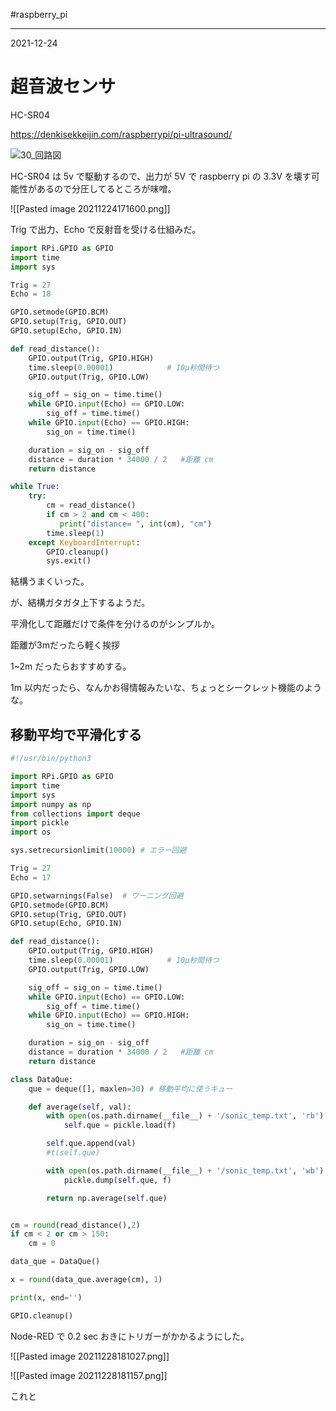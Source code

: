 #raspberry_pi 

---
2021-12-24

# 超音波センサ

HC-SR04

https://denkisekkeijin.com/raspberrypi/pi-ultrasound/

![30_回路図](https://denkisekkeijin.com/wp-content/uploads/2020/07/RPD035_pi_ultrasound_%E3%83%96%E3%83%AC%E3%83%83%E3%83%89%E3%83%9C%E3%83%BC%E3%83%89-1024x891.png)

HC-SR04 は 5v で駆動するので、出力が 5V で raspberry pi の 3.3V を壊す可能性があるので分圧してるところが味噌。


![[Pasted image 20211224171600.png]]

Trig で出力、Echo で反射音を受ける仕組みだ。

```python
import RPi.GPIO as GPIO
import time
import sys

Trig = 27
Echo = 18

GPIO.setmode(GPIO.BCM)
GPIO.setup(Trig, GPIO.OUT)
GPIO.setup(Echo, GPIO.IN)

def read_distance():
    GPIO.output(Trig, GPIO.HIGH)
    time.sleep(0.00001)            # 10μ秒間待つ
    GPIO.output(Trig, GPIO.LOW)

    sig_off = sig_on = time.time()
    while GPIO.input(Echo) == GPIO.LOW:
        sig_off = time.time()
    while GPIO.input(Echo) == GPIO.HIGH:
        sig_on = time.time()

    duration = sig_on - sig_off
    distance = duration * 34000 / 2   #距離 cm
    return distance

while True:
    try:
        cm = read_distance()
        if cm > 2 and cm < 400:
           print("distance= ", int(cm), "cm")
        time.sleep(1)
    except KeyboardInterrupt:
        GPIO.cleanup()
        sys.exit()

```

結構うまくいった。

が、結構ガタガタ上下するようだ。

平滑化して距離だけで条件を分けるのがシンプルか。

距離が3mだったら軽く挨拶

1~2m だったらおすすめする。

1m 以内だったら、なんかお得情報みたいな、ちょっとシークレット機能のような。


## 移動平均で平滑化する

```python
#!/usr/bin/python3

import RPi.GPIO as GPIO
import time
import sys
import numpy as np
from collections import deque
import pickle
import os

sys.setrecursionlimit(10000) # エラー回避

Trig = 27
Echo = 17

GPIO.setwarnings(False)  # ワーニング回避
GPIO.setmode(GPIO.BCM)
GPIO.setup(Trig, GPIO.OUT)
GPIO.setup(Echo, GPIO.IN)

def read_distance():
    GPIO.output(Trig, GPIO.HIGH)
    time.sleep(0.00001)            # 10μ秒間待つ
    GPIO.output(Trig, GPIO.LOW)

    sig_off = sig_on = time.time()
    while GPIO.input(Echo) == GPIO.LOW:
        sig_off = time.time()
    while GPIO.input(Echo) == GPIO.HIGH:
        sig_on = time.time()

    duration = sig_on - sig_off
    distance = duration * 34000 / 2   #距離 cm
    return distance

class DataQue:
    que = deque([], maxlen=30) # 移動平均に使うキュー

    def average(self, val):
        with open(os.path.dirname(__file__) + '/sonic_temp.txt', 'rb') as f:
            self.que = pickle.load(f)

        self.que.append(val)
        #t(self.que)

        with open(os.path.dirname(__file__) + '/sonic_temp.txt', 'wb') as f:
            pickle.dump(self.que, f)

        return np.average(self.que)


cm = round(read_distance(),2)
if cm < 2 or cm > 150:
    cm = 0

data_que = DataQue()

x = round(data_que.average(cm), 1)

print(x, end='')

GPIO.cleanup()

```
Node-RED で 0.2 sec おきにトリガーがかかるようにした。

![[Pasted image 20211228181027.png]]

![[Pasted image 20211228181157.png]]

これと
